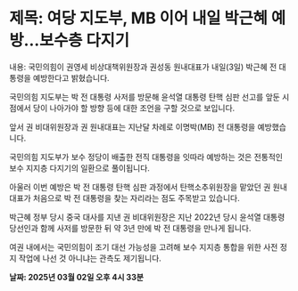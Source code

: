 # **제목: 여당 지도부, MB 이어 내일 박근혜 예방…보수층 다지기**

  내용: 국민의힘이 권영세 비상대책위원장과 권성동 원내대표가 내일(3일) 박근혜 전 대통령을 예방한다고 밝혔습니다.

국민의힘 지도부는 박 전 대통령 사저를 방문해 윤석열 대통령 탄핵 심판 선고를 앞둔 시점에서 당이 나아가야 할 방향 등에 대한 조언을 구할 것으로 보입니다.

앞서 권 비대위원장과 권 원내대표는 지난달 차례로 이명박(MB) 전 대통령을 예방했습니다.

국민의힘 지도부가 보수 정당이 배출한 전직 대통령을 잇따라 예방하는 것은 전통적인 보수 지지층 다지기의 일환으로 풀이됩니다.

아울러 이번 예방은 박 전 대통령 탄핵 심판 과정에서 탄핵소추위원장을 맡았던 권 원내대표가 처음으로 박 전 대통령을 찾는 자리라는 점도 주목받고 있습니다.

박근혜 정부 당시 중국 대사를 지낸 권 비대위원장은 지난 2022년 당시 윤석열 대통령 당선인과 함께 사저를 방문한 뒤 약 3년 만에 박 전 대통령을 만나게 됩니다.

여권 내에서는 국민의힘이 조기 대선 가능성을 고려해 보수 지지층 통합을 위한 사전 정지 작업에 나선 것 아니냐는 관측도 제기됩니다.

  **날짜: 2025년 03월 02일 오후 4시 33분**